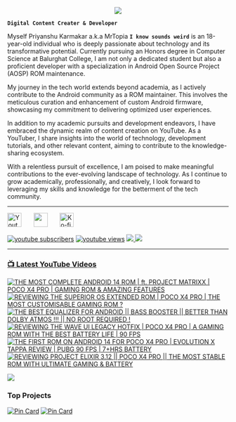 <p align="center">
  <img src="https://readme-typing-svg.herokuapp.com?lines=Hello+World!;Welcome+to+my+Profile!;MrTopia!;A+Passionate+Developer+from+INDIA!&center=true&width=380&height=55">
</p>


**`Digital Content Creater & Developer`**

Myself Priyanshu Karmakar a.k.a MrTopia **`I know sounds weird`** is an 18-year-old individual who is deeply passionate about technology and its transformative potential. Currently pursuing an Honors degree in Computer Science at Balurghat College, I am not only a dedicated student but also a proficient developer with a specialization in Android Open Source Project (AOSP) ROM maintenance.

My journey in the tech world extends beyond academia, as I actively contribute to the Android community as a ROM maintainer. This involves the meticulous curation and enhancement of custom Android firmware, showcasing my commitment to delivering optimized user experiences.

In addition to my academic pursuits and development endeavors, I have embraced the dynamic realm of content creation on YouTube. As a YouTuber, I share insights into the world of technology, development tutorials, and other relevant content, aiming to contribute to the knowledge-sharing ecosystem.

With a relentless pursuit of excellence, I am poised to make meaningful contributions to the ever-evolving landscape of technology. As I continue to grow academically, professionally, and creatively, I look forward to leveraging my skills and knowledge for the betterment of the tech community. 

---

<!-- Social icons section -->
<p align="left">
  <a href="https://www.youtube.com/@topiatv.official"><img width="32px" alt="Youtube" title="Youtube" src="https://i.imgur.com/qiXu7b2.png"/></a>
  &#8287;&#8287;&#8287;&#8287;&#8287;
  <a href="https://discordapp.com/users/871021829584736257" alt="Discord" title="Dev Pro Tips Discord Server"><img width="32px" src="https://i.imgur.com/OViZO8J.png"/></a>
  &#8287;&#8287;&#8287;&#8287;&#8287;
  <a href="https://www.buymeacoffee.com/mrtopia"><img width="32px" alt="Ko-fi" title="Buy me a coffee" src="https://i.imgur.com/PpLeD3K.png"/></a>
<!--   &#8287;&#8287;&#8287;&#8287;&#8287;
  <a href="http://eyl327.mywebcommunity.org/promos/"><img width="32px" alt="Free Stuff" title="Free gifts for you" src="https://i.imgur.com/0uVwkoZ.png"/></a> -->
</p>

   <p align="left">
      <a href="https://www.youtube.com/@topiatv.official">
         <img alt="youtube subscribers" title="Subscribe to my YouTube channel" src="https://custom-icon-badges.demolab.com/youtube/channel/subscribers/UCD3rA1qQuUMQaFnzvkFp5NA?color=%23E05D44&label=SUBSCRIBE&logo=video&logoColor=white&style=for-the-badge&labelColor=CE4630"/></a> 
      <a href="https://www.youtube.com/@topiatv.official">
         <img alt="youtube views" title="YouTube views" src="https://custom-icon-badges.demolab.com/youtube/channel/views/UCD3rA1qQuUMQaFnzvkFp5NA?color=%23E1AD0E&logo=eye&logoColor=white&style=for-the-badge&labelColor=C79600"/></a>
      <a href="https://www.paypal.me/mrtopiaofficial">
        <img src="https://custom-icon-badges.demolab.com/badge/Mrtopia-3b7bbf?style=for-the-badge&logo=paypal&logoColor=white">
    </a>
    <a href="https://www.buymeacoffee.com/mrtopia">
        <img src="https://custom-icon-badges.demolab.com/badge/Mrtopia-ffff00?style=for-the-badge&logo=coffee-meow">

---

### 📺 Latest YouTube Videos

<!-- BEGIN YOUTUBE-CARDS -->
[![THE MOST COMPLETE ANDROID 14 ROM | ft. PROJECT MATRIXX | POCO X4 PRO | GAMING ROM & AMAZING FEATURES](https://ytcards.demolab.com/?id=U_XG4CwB6r4&title=THE+MOST+COMPLETE+ANDROID+14+ROM+%7C+ft.+PROJECT+MATRIXX+%7C+POCO+X4+PRO+%7C+GAMING+ROM+%26+AMAZING+FEATURES&lang=en&timestamp=1701427248&background_color=%230d1117&title_color=%23ffffff&stats_color=%23dedede&max_title_lines=1&width=250&border_radius=5 "THE MOST COMPLETE ANDROID 14 ROM | ft. PROJECT MATRIXX | POCO X4 PRO | GAMING ROM & AMAZING FEATURES")](https://www.youtube.com/watch?v=U_XG4CwB6r4)
[![REVIEWING THE SUPERIOR OS EXTENDED ROM | POCO X4 PRO | THE MOST CUSTOMISABLE GAMING ROM ?](https://ytcards.demolab.com/?id=LuZGhfjozOE&title=REVIEWING+THE+SUPERIOR+OS+EXTENDED+ROM+%7C+POCO+X4+PRO+%7C+THE+MOST+CUSTOMISABLE+GAMING+ROM+%3F&lang=en&timestamp=1701262825&background_color=%230d1117&title_color=%23ffffff&stats_color=%23dedede&max_title_lines=1&width=250&border_radius=5 "REVIEWING THE SUPERIOR OS EXTENDED ROM | POCO X4 PRO | THE MOST CUSTOMISABLE GAMING ROM ?")](https://www.youtube.com/watch?v=LuZGhfjozOE)
[![THE BEST EQUALIZER FOR ANDROID || BASS BOOSTER ||  BETTER THAN DOLBY ATMOS !!! || NO ROOT REQUIRED !](https://ytcards.demolab.com/?id=pqEplFjHFfU&title=THE+BEST+EQUALIZER+FOR+ANDROID+%7C%7C+BASS+BOOSTER+%7C%7C++BETTER+THAN+DOLBY+ATMOS+%21%21%21+%7C%7C+NO+ROOT+REQUIRED+%21&lang=en&timestamp=1699764302&background_color=%230d1117&title_color=%23ffffff&stats_color=%23dedede&max_title_lines=1&width=250&border_radius=5 "THE BEST EQUALIZER FOR ANDROID || BASS BOOSTER ||  BETTER THAN DOLBY ATMOS !!! || NO ROOT REQUIRED !")](https://www.youtube.com/watch?v=pqEplFjHFfU)
[![REVIEWING THE WAVE UI LEGACY HOTFIX | POCO X4 PRO | A GAMING ROM WITH THE BEST BATTERY LIFE | 90 FPS](https://ytcards.demolab.com/?id=i00AAnFWwvM&title=REVIEWING+THE+WAVE+UI+LEGACY+HOTFIX+%7C+POCO+X4+PRO+%7C+A+GAMING+ROM+WITH+THE+BEST+BATTERY+LIFE+%7C+90+FPS&lang=en&timestamp=1699363819&background_color=%230d1117&title_color=%23ffffff&stats_color=%23dedede&max_title_lines=1&width=250&border_radius=5 "REVIEWING THE WAVE UI LEGACY HOTFIX | POCO X4 PRO | A GAMING ROM WITH THE BEST BATTERY LIFE | 90 FPS")](https://www.youtube.com/watch?v=i00AAnFWwvM)
[![THE FIRST ROM ON ANDROID 14 FOR POCO X4 PRO | EVOLUTION X TAPPA REVIEW | PUBG 90 FPS | 7+HRS BATTERY](https://ytcards.demolab.com/?id=OxWI10DgH7Q&title=THE+FIRST+ROM+ON+ANDROID+14+FOR+POCO+X4+PRO+%7C+EVOLUTION+X+TAPPA+REVIEW+%7C+PUBG+90+FPS+%7C+7%2BHRS+BATTERY&lang=en&timestamp=1698993012&background_color=%230d1117&title_color=%23ffffff&stats_color=%23dedede&max_title_lines=1&width=250&border_radius=5 "THE FIRST ROM ON ANDROID 14 FOR POCO X4 PRO | EVOLUTION X TAPPA REVIEW | PUBG 90 FPS | 7+HRS BATTERY")](https://www.youtube.com/watch?v=OxWI10DgH7Q)
[![REVIEWING PROJECT ELIXIR 3.12 || POCO X4 PRO || THE MOST STABLE ROM WITH ULTIMATE GAMING & BATTERY](https://ytcards.demolab.com/?id=1giV8mYvVM8&title=REVIEWING+PROJECT+ELIXIR+3.12+%7C%7C+POCO+X4+PRO+%7C%7C+THE+MOST+STABLE+ROM+WITH+ULTIMATE+GAMING+%26+BATTERY&lang=en&timestamp=1697697000&background_color=%230d1117&title_color=%23ffffff&stats_color=%23dedede&max_title_lines=1&width=250&border_radius=5 "REVIEWING PROJECT ELIXIR 3.12 || POCO X4 PRO || THE MOST STABLE ROM WITH ULTIMATE GAMING & BATTERY")](https://www.youtube.com/watch?v=1giV8mYvVM8)
<!-- END YOUTUBE-CARDS -->

[<img src="https://custom-icon-badges.demolab.com/badge/-Subscribe%20For%20More-red?style=for-the-badge&logo=video&logoColor=white"/>](https://www.youtube.com/@topiatv.official)

### Top Projects
[![Pin Card](https://github-readme-stats.vercel.app/api/pin/?username=aswinop&repo=device_xiaomi_veux&theme=dark)](https://github.com/MrTopia/device_xiaomi_veux)
[![Pin Card](https://github-readme-stats.vercel.app/api/pin/?username=MrTopia&repo=android_device_xiaomi_veux&theme=dark)](https://github.com/MrTopia/android_device_xiaomi_veux)

#
